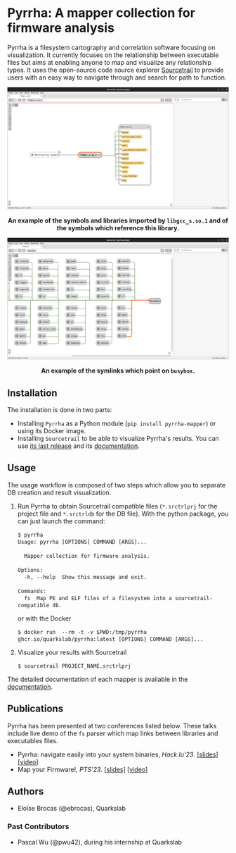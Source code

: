 # Pyrrha: A mapper collection for firmware analysis

Pyrrha is a filesystem cartography and correlation software focusing on visualization. It currently focuses on the relationship between executable files but aims at enabling anyone to map and visualize any relationship types. It uses the open-source code source
explorer [Sourcetrail](https://github.com/CoatiSoftware/Sourcetrail) to provide users with an easy way to navigate through and search for 
path to function.

![](img/imports.png)
<p align="center">
<b>An example of the symbols and libraries imported by <code>libgcc_s.so.1</code> and of the symbols which reference this library.</b>
</p>

![](img/symlinks.png)
<p align="center">
<b>An example of the symlinks which point on <code>busybox</code>.</b>
</p>


## Installation
The installation is done in two parts:

- Installing `Pyrrha` as a Python module (`pip install pyrrha-mapper`) or using its Docker image.
- Installing `Sourcetrail` to be able to visualize Pyrrha's results. You can use [its last release](https://github.com/CoatiSoftware/Sourcetrail/releases/tag/2021.4.19) and its [documentation](https://github.com/CoatiSoftware/Sourcetrail/blob/master/DOCUMENTATION.md#installation).

## Usage
The usage workflow is composed of two steps which allow you to separate DB creation and result visualization.

1. Run Pyrrha to obtain Sourcetrail compatible files (`*.srctrlprj` for the project file and `*.srctrldb` for the DB file). With the python package, you can just launch the command:
   ```
   $ pyrrha
   Usage: pyrrha [OPTIONS] COMMAND [ARGS]...
   
     Mapper collection for firmware analysis.
   
   Options:
     -h, --help  Show this message and exit.
   
   Commands:
     fs  Map PE and ELF files of a filesystem into a sourcetrail-compatible db.

   ```
   or with the Docker
   ```
   $ docker run  --rm -t -v $PWD:/tmp/pyrrha ghcr.io/quarkslab/pyrrha:latest [OPTIONS] COMMAND [ARGS]...
   ``` 
2. Visualize your results with Sourcetrail
   ```
   $ sourcetrail PROJECT_NAME.srctrlprj
   ```

The detailed documentation of each mapper is available in the [documentation](https://quarkslab.github.io/pyrrha/mappers/mappers/).

## Publications

Pyrrha has been presented at two conferences listed below. These talks include live demo of the `fs` parser which map links between libraries and executables files.

- Pyrrha: navigate easily into your system binaries, *Hack.lu'23*. [[slides]](https://github.com/quarkslab/conf-presentations/blob/master/Confs/HackLu23/pyrrha.pdf) [[video]](https://www.youtube.com/watch?v=-dMl-SvQl4k) 
- Map your Firmware!, *PTS'23*. [[slides]](https://github.com/quarkslab/conf-presentations/blob/master/Confs/PTS23/PTS2023-Talk-14-Pyrrha-map-your-firmware.pdf) [[video]](https://passthesalt.ubicast.tv/videos/2023-map-your-firmware/) 

## Authors
- Eloïse Brocas (@ebrocas), Quarkslab

### Past Contributors
- Pascal Wu (@pwu42), during his internship at Quarkslab